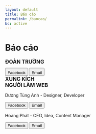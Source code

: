 ```yaml
---
layout: default
title: Báo cáo
permalink: /baocao/
bc: active
---
```

<h1><b>Báo cáo</b></h1>
<big><b>ĐOÀN TRƯỜNG</b></big><br>
<button type="button" style="
    padding-top: 6px;
    margin-top: 10px;
" class="btn btn-info" onclick="location.href='https://www.facebook.com/Đoàn-Trường-THPT-Chuyên-Biên-Hòa-1318791134932333/';">
   <i class="fab fa-facebook-square"></i>
Facebook</button>
<button type="button" style="
    padding-top: 6px;
    margin-top: 10px;
" class="btn btn-info" onclick="location.href='mailto:hoaiduong281983@gmail.com';">
   <i class="fas fa-envelope"></i>
Email</button><br>
<big><b>XUNG KÍCH</b></big><br>
<big><b>NGƯỜI LÀM WEB</b></big><br>
<p>Dương Tùng Anh - Designer, Developer</p>
<button type="button" class="btn btn-info" onclick="location.href='https://www.facebook.com/tunnaduong/';">
   <i class="fab fa-facebook-square"></i>
Facebook</button>
<button type="button" class="btn btn-info" onclick="location.href='mailto:tunnaduong@gmail.com';">
   <i class="fas fa-envelope"></i>
Email</button>
<p>Hoàng Phát - CEO, Idea, Content Manager</p>
<button type="button" class="btn btn-info" onclick="location.href='https://www.facebook.com/hoang.phat.handsome';">
   <i class="fab fa-facebook-square"></i>
Facebook</button>
<button type="button" class="btn btn-info" onclick="location.href='mailto:hoangphata1k60@gmail.com';">
   <i class="fas fa-envelope"></i>
Email</button>